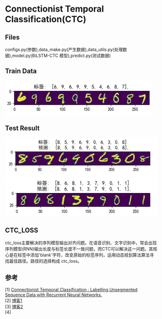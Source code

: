 # Connectionist Temporal Classification(CTC)  
 
## Files  
configs.py(参数),data_make.py(产生数据),data_utils.py(处理数据),model.py(BiLSTM-CTC 模型),predict.py(测试数据)  
  
## Train Data  
![](https://github.com/Sunsapience/RNN_CTC/blob/master/show/Figure_.png)  
  
## Test Result  
![](https://github.com/Sunsapience/RNN_CTC/blob/master/show/Figure_1-1.png)  
![](https://github.com/Sunsapience/RNN_CTC/blob/master/show/Figure_1-2.png)  
  
## CTC_LOSS
  ctc_loss主要解决的序列模型输出对齐问题。在语音识别、文字识别中，常会出现序列模型(RNN)输出长度与标签长度不一致问题，而CTC可以解决这一问题。其核心是在标签中添加'blank'字符，改变原始的标签序列，运用动态规划算法算法寻找最佳路径。路径的选择构成 ctc_loss。  
  
## 参考  
[1] [Connectionist Temporal Classification : Labelling Unsegmented Sequence Data with Recurrent Neural Networks.](https://dblp.uni-trier.de/db/conf/icml/icml2006.html)  
[2] [博客1](https://xiaodu.io/ctc-explained/)  
[3] [博客2](https://blog.csdn.net/JackyTintin/article/details/79425866)  
[4] [](https://github.com/stardut/ctc-ocr-tensorflow)

